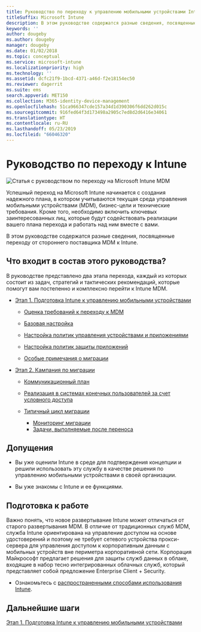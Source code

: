 ```yaml
---
title: Руководство по переходу к управлению мобильными устройствами Intune
titleSuffix: Microsoft Intune
description: В этом руководстве содержатся разные сведения, посвященные переходу от стороннего поставщика MDM к Microsoft Intune.
keywords: ''
author: dougeby
ms.author: dougeby
manager: dougeby
ms.date: 01/02/2018
ms.topic: conceptual
ms.service: microsoft-intune
ms.localizationpriority: high
ms.technology: ''
ms.assetid: dcfc21f9-1bcd-4371-a46d-f2e18154ec50
ms.reviewer: dagerrit
ms.suite: ems
search.appverid: MET150
ms.collection: M365-identity-device-management
ms.openlocfilehash: 51ca966347cde157a34d1d390306f6dd262d015c
ms.sourcegitcommit: 916fed64f3d173498a2905c7ed8d2d6416e34061
ms.translationtype: HT
ms.contentlocale: ru-RU
ms.lasthandoff: 05/23/2019
ms.locfileid: "66046320"
---
```

# <a name="intune-migration-guide"></a>Руководство по переходу к Intune

![Статья с руководством по переходу на Microsoft Intune MDM](./media/MDM-migration-guide-art.PNG)

Успешный переход на Microsoft Intune начинается с создания надежного плана, в котором учитываются текущая среда управления мобильными устройствами (MDM), бизнес-цели и технические требования. Кроме того, необходимо включить ключевых заинтересованных лиц, которые будут содействовать реализации вашего плана перехода и работать над ним вместе с вами.

В этом руководстве содержатся разные сведения, посвященные переходу от стороннего поставщика MDM к Intune.

## <a name="whats-included-in-this-guide"></a>Что входит в состав этого руководства?

В руководстве представлено два этапа перехода, каждый из которых состоит из задач, стратегий и тактических рекомендаций, которые помогут вам постепенно и комплексно перейти к Intune MDM.

-   [Этап 1. Подготовка Intune к управлению мобильными устройствами](migration-guide-prepare.md)

    -   [Оценка требований к переходу к MDM](migration-guide-prepare.md#assess-mdm-requirements)

    -   [Базовая настройка](migration-guide-setup.md)

    -   [Настройка политик управления устройствами и приложениями](migration-guide-configure-policies.md)

    -   [Настройка политик защиты приложений](migration-guide-app-protection-policies.md)

    -   [Особые примечания о миграции](migration-guide-considerations.md)

-   [Этап 2. Кампания по миграции](migration-guide-campaign.md)

    -   [Коммуникационный план](migration-guide-communication-plan.md)

    -   [Реализация в системах конечных пользователей за счет условного доступа](migration-guide-drive-adoption.md)

    -   [Типичный цикл миграции](migration-guide-cycle.md)
        -   [Мониторинг миграции](migration-guide-cycle.md#monitoring-migration)
        -   [Задачи, выполняемые после переноса](migration-guide-cycle.md#post-migration)

## <a name="assumptions"></a>Допущения

-   Вы уже оценили Intune в среде для подтверждения концепции и решили использовать эту службу в качестве решения по управлению мобильными устройствами в своей организации.

-   Вы уже знакомы с Intune и ее функциями.

## <a name="before-you-begin"></a>Подготовка к работе

Важно понять, что новое развертывание Intune может отличаться от старого развертывания MDM. В отличие от традиционных служб MDM, служба Intune ориентирована на управление доступом на основе удостоверений и поэтому не требует сетевого устройства прокси-сервера для управления доступом к корпоративным данным с мобильных устройств вне периметра корпоративной сети. Корпорация Майкрософт предлагает решения для защиты служб данных в облаке, входящие в набор тесно интегрированных облачных служб, который представляет собой предложение Enterprise Client + Security.

-   Ознакомьтесь с [распространенными способами использования Intune](common-scenarios.md).

## <a name="next-steps"></a>Дальнейшие шаги

[Этап 1. Подготовка Intune к управлению мобильными устройствами](migration-guide-prepare.md)
